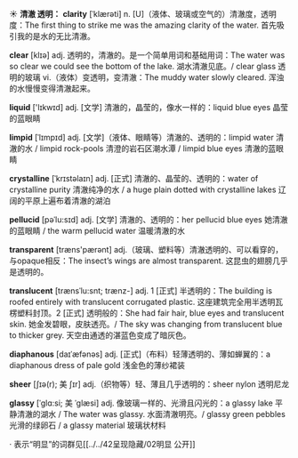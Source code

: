 ☀ <span class="category">**清澈 透明：**</span>
<span class="vocabulary">**clarity**</span> [ˈklærəti]
<span class="definition">n. [U]（液体、玻璃或空气的）清澈度，透明度：</span>The first thing to strike me was the amazing clarity of the water. 首先吸引我的是水的无比清澈。
 
<span class="vocabulary">**clear**</span> [klɪə] 
<span class="definition">adj. 透明的，清澈的。是一个简单用词和基础用词：</span>The water was so clear we could see the bottom of the lake. 湖水清澈见底。/ clear glass 透明的玻璃 <span class="definition">vi.（液体）变透明，变清澈：</span>The muddy water slowly cleared. 浑浊的水慢慢变得清澈起来。
           
<span class="vocabulary">**liquid**</span> ['lɪkwɪd] 
<span class="definition">adj. [文学] 清澈的，晶莹的，像水一样的：</span>liquid blue eyes 晶莹的蓝眼睛
           
<span class="vocabulary">**limpid**</span> [ˈlɪmpɪd]
<span class="definition">adj. [文学]（液体、眼睛等）清澈的、透明的：</span>limpid water 清澈的水 / limpid rock-pools 清澄的岩石区潮水潭 / limpid blue eyes 清澈的蓝眼睛           

<span class="vocabulary">**crystalline**</span> [ˈkrɪstəlaɪn]
<span class="definition">adj. [正式] 清澈的、晶莹的、透明的：</span>water of crystalline purity 清澈纯净的水 / a huge plain dotted with crystalline lakes 辽阔的平原上遍布着清澈的湖泊
           
<span class="vocabulary">**pellucid**</span> [pəˈlu:sɪd]
<span class="definition">adj. [文学] 清澈的、透明的：</span>her pellucid blue eyes 她清澈的蓝眼睛 / the warm pellucid water 温暖清澈的水

<span class="vocabulary">**transparent**</span> [træns'pærənt] 
<span class="definition">adj.（玻璃、塑料等）清澈透明的、可以看穿的，与opaque相反：</span>The insect’s wings are almost transparent. 这昆虫的翅膀几乎是透明的。
            
<span class="vocabulary">**translucent**</span> [trænsˈlu:snt; trænz-]
<span class="definition">adj. 1 [正式] 半透明的：</span>The building is roofed entirely with translucent corrugated plastic. 这座建筑完全用半透明瓦楞塑料封顶。<span class="definition">2 [正式] 透明般的：</span>She had fair hair, blue eyes and translucent skin. 她金发碧眼，皮肤透亮。/ The sky was changing from translucent blue to thicker grey. 天空由通透的湛蓝色变成了暗灰色。

<span class="vocabulary">**diaphanous**</span> [daɪˈæfənəs]
<span class="definition">adj. [正式]（布料）轻薄透明的、薄如蝉翼的：</span>a diaphanous dress of pale gold 浅金色的薄纱裙装          
           
<span class="vocabulary">**sheer**</span> [ʃɪə(r); 美 ʃɪr]
<span class="definition">adj.（织物等）轻、薄且几乎透明的：</span>sheer nylon 透明尼龙

<span class="vocabulary">**glassy**</span> [ˈglɑ:si; 美 ˈglæsi]
<span class="definition">adj. 像玻璃一样的、光滑且闪光的：</span>a glassy lake 平静清澈的湖水 / The water was glassy. 水面清澈明亮。/ glassy green pebbles 光滑的绿卵石 / a glassy material 玻璃状材料

· 表示“明显”的词群见[[../../42呈现隐藏/02明显 公开]]
